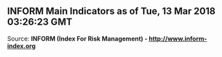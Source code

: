 ## INFORM Main Indicators as of Tue, 13 Mar 2018 03:26:23 GMT

Source: **INFORM (Index For Risk Management) - http://www.inform-index.org**
